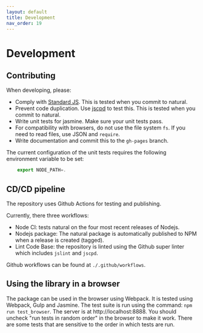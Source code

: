 ```yaml
---
layout: default
title: Development
nav_order: 19
---
```


# Development

## Contributing

When developing, please:

+ Comply with [Standard JS](https://standardjs.com/). This is tested when you commit to natural.
+ Prevent code duplication. Use [jscpd](https://www.npmjs.com/package/jscpd) to test this. This is tested when you commit to natural.
+ Write unit tests for jasmine. Make sure your unit tests pass.
+ For compatibility with browsers, do not use the file system <code>fs</code>. If you need to read files, use JSON and <code>require</code>.
+ Write documentation and commit this to the `gh-pages` branch.

The current configuration of the unit tests requires the following environment variable to be set:
```javascript
    export NODE_PATH=.
````

## CD/CD pipeline

The repository uses Github Actions for testing and publishing.

Currently, there three workflows:
- Node CI: tests natural on the four most recent releases of Nodejs.
- Nodejs package: The natural package is automatically published to NPM when a release is created (tagged).
- Lint Code Base: the repository is linted using the Github super linter which includes `jslint` and `jscpd`.

Github workflows can be found at `./.github/workflows`.

## Using the library in a browser

The package can be used in the browser using Webpack. It is tested using Webpack, Gulp and Jasmine. The test suite is run using the command: `npm run test_browser`. The server is at http://localhost:8888. You should  uncheck "run tests in random order" in the browser to make it work. There are some tests that are sensitive to the order in which tests are run.
